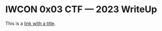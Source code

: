 # IWCON 0x03 CTF — 2023 WriteUp

This is a [link with a title](https://medium.com/@aashishsec/iwcon-0x03-ctf-2023-writeup-9f202d350b50 "Example Website").

